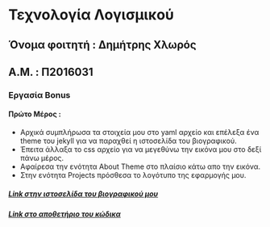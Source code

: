 # Τεχνολογία Λογισμικού

## Όνομα φοιτητή : Δημήτρης Χλωρός
## Α.Μ. : Π2016031

### Εργασία Bonus

#### Πρώτο Μέρος :
* Αρχικά συμπλήρωσα τα στοιχεία μου στο yaml αρχείο και επέλεξα ένα theme του jekyll για να παραχθεί η ιστοσελίδα του βιογραφικού. 
* Έπειτα άλλαξα το css αρχείο για να μεγεθύνω την εικόνα μου στο δεξί πάνω μέρος.
* Αφαίρεσα την ενότητα About Theme στο πλαίσιο κάτω απο την εικόνα.
* Στην ενότητα Projects πρόσθεσα το λογότυπο της εφαρμογής μου.
##### [Link στην ιστοσελίδα του βιογραφικού μου](https://jimchloros.github.io/online-cv/)
##### [Link στο αποθετήριο του κώδικα](https://github.com/JIMCHLOROS/online-cv)
